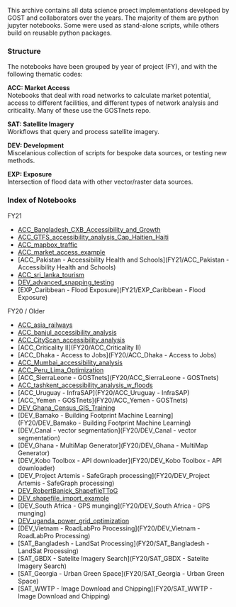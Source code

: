 This archive contains all data science proect implementations developed by GOST and collaborators over the years. The majority of them are python jupyter notebooks. Some were used as stand-alone scripts, while others build on reusable python packages.

### Structure

The notebooks have been grouped by year of project (FY), and with the following thematic codes:

**ACC: Market Access**  
Notebooks that deal with road networks to calculate market potential, access to different facilities, and different types of network analysis and criticality. Many of these use the GOSTnets repo.  

**SAT: Satellite Imagery**  
Workflows that query and process satellite imagery.  

**DEV: Development**  
Miscelanious collection of scripts for bespoke data sources, or testing new methods.  

**EXP: Exposure**  
Intersection of flood data with other vector/raster data sources.  

### Index of Notebooks

FY21
- [ACC_Bangladesh_CXB_Accessibility_and_Growth](FY21/ACC_Bangladesh_CXB_Accessibility_and_Growth)
- [ACC_GTFS_accessibility_analysis_Cap_Haitien_Haiti](FY21/ACC_GTFS_accessibility_analysis_Cap_Haitien_Haiti)
- [ACC_mapbox_traffic](FY21/ACC_mapbox_traffic)
- [ACC_market_access_example](FY21/ACC_market_access_example)
- [ACC_Pakistan - Accessibility Health and Schools](FY21/ACC_Pakistan - Accessibility Health and Schools)
- [ACC_sri_lanka_tourism](FY21/ACC_sri_lanka_tourism)
- [DEV_advanced_snapping_testing](FY21/DEV_advanced_snapping_testing)
- [EXP_Caribbean - Flood Exposure](FY21/EXP_Caribbean - Flood Exposure)

FY20 / Older
- [ACC_asia_railways](FY20/ACC_asia_railways)
- [ACC_banjul_accessibility_analysis](FY20/ACC_banjul_accessibility_analysis)
- [ACC_CityScan_accessibility_analysis](FY20/ACC_CityScan_accessibility_analysis)
- [ACC_Criticality II](FY20/ACC_Criticality II)
- [ACC_Dhaka - Access to Jobs](FY20/ACC_Dhaka - Access to Jobs)
- [ACC_Mumbai_accessibility_analysis](FY20/ACC_Mumbai_accessibility_analysis)
- [ACC_Peru_Lima_Optimization](FY20/ACC_Peru_Lima_Optimization)
- [ACC_SierraLeone - GOSTnets](FY20/ACC_SierraLeone - GOSTnets)
- [ACC_tashkent_accessibility_analysis_w_floods](FY20/ACC_tashkent_accessibility_analysis_w_floods)
- [ACC_Uruguay - InfraSAP](FY20/ACC_Uruguay - InfraSAP)
- [ACC_Yemen - GOSTnets](FY20/ACC_Yemen - GOSTnets)
- [DEV_Ghana_Census_GIS_Training](FY20/DEV_Ghana_Census_GIS_Training)
- [DEV_Bamako - Building Footprint Machine Learning](FY20/DEV_Bamako - Building Footprint Machine Learning)
- [DEV_Canal - vector segmentation](FY20/DEV_Canal - vector segmentation)
- [DEV_Ghana - MultiMap Generator](FY20/DEV_Ghana - MultiMap Generator)
- [DEV_Kobo Toolbox - API downloader](FY20/DEV_Kobo Toolbox - API downloader)
- [DEV_Project Artemis - SafeGraph processing](FY20/DEV_Project Artemis - SafeGraph processing)
- [DEV_RobertBanick_ShapefileTToG](FY20/DEV_RobertBanick_ShapefileTToG)
- [DEV_shapefile_import_example](FY20/DEV_shapefile_import_example)
- [DEV_South Africa - GPS munging](FY20/DEV_South Africa - GPS munging)
- [DEV_uganda_power_grid_optimization](FY20/DEV_uganda_power_grid_optimization)
- [DEV_Vietnam - RoadLabPro Processing](FY20/DEV_Vietnam - RoadLabPro Processing)
- [SAT_Bangladesh - LandSat Processing](FY20/SAT_Bangladesh - LandSat Processing)
- [SAT_GBDX - Satelite Imagery Search](FY20/SAT_GBDX - Satelite Imagery Search)
- [SAT_Georgia - Urban Green Space](FY20/SAT_Georgia - Urban Green Space)
- [SAT_WWTP - Image Download and Chipping](FY20/SAT_WWTP - Image Download and Chipping)
